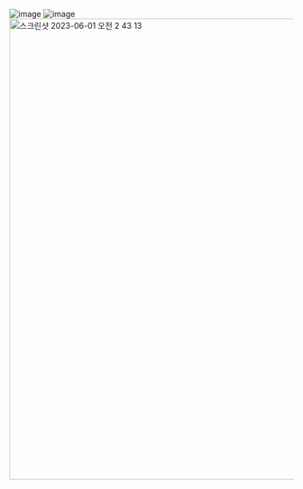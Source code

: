 ![image](https://github.com/koreaIT-study/programmers/assets/92290312/1d3394be-93fa-492d-a35b-a0d2144832b0)
![image](https://github.com/koreaIT-study/programmers/assets/32920566/71989be3-e078-44df-8aa4-3a2725865d01)
<img width="819" alt="스크린샷 2023-06-01 오전 2 43 13" src="https://github.com/koreaIT-study/programmers/assets/82895809/c5d76bcc-d0cc-4374-ad87-ca75b677f674">
